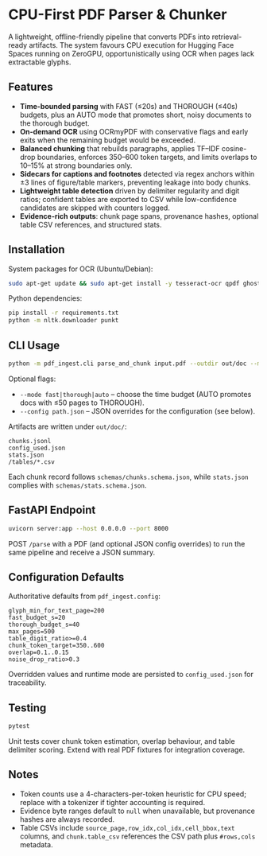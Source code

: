 # CPU-First PDF Parser & Chunker

A lightweight, offline-friendly pipeline that converts PDFs into retrieval-ready
artifacts. The system favours CPU execution for Hugging Face Spaces running on
ZeroGPU, opportunistically using OCR when pages lack extractable glyphs.

## Features

- **Time-bounded parsing** with FAST (≤20s) and THOROUGH (≤40s) budgets, plus an
  AUTO mode that promotes short, noisy documents to the thorough budget.
- **On-demand OCR** using OCRmyPDF with conservative flags and early exits when
  the remaining budget would be exceeded.
- **Balanced chunking** that rebuilds paragraphs, applies TF–IDF cosine-drop
  boundaries, enforces 350–600 token targets, and limits overlaps to 10–15% at
  strong boundaries only.
- **Sidecars for captions and footnotes** detected via regex anchors within
  ±3 lines of figure/table markers, preventing leakage into body chunks.
- **Lightweight table detection** driven by delimiter regularity and digit
  ratios; confident tables are exported to CSV while low-confidence candidates
  are skipped with counters logged.
- **Evidence-rich outputs**: chunk page spans, provenance hashes, optional
  table CSV references, and structured stats.

## Installation

System packages for OCR (Ubuntu/Debian):

```bash
sudo apt-get update && sudo apt-get install -y tesseract-ocr qpdf ghostscript
```

Python dependencies:

```bash
pip install -r requirements.txt
python -m nltk.downloader punkt
```

## CLI Usage

```bash
python -m pdf_ingest.cli parse_and_chunk input.pdf --outdir out/doc --mode fast
```

Optional flags:

- `--mode fast|thorough|auto` – choose the time budget (AUTO promotes docs with
  ≤50 pages to THOROUGH).
- `--config path.json` – JSON overrides for the configuration (see below).

Artifacts are written under `out/doc/`:

```
chunks.jsonl
config_used.json
stats.json
/tables/*.csv
```

Each chunk record follows `schemas/chunks.schema.json`, while `stats.json`
complies with `schemas/stats.schema.json`.

## FastAPI Endpoint

```bash
uvicorn server:app --host 0.0.0.0 --port 8000
```

POST `/parse` with a PDF (and optional JSON config overrides) to run the same
pipeline and receive a JSON summary.

## Configuration Defaults

Authoritative defaults from `pdf_ingest.config`:

```
glyph_min_for_text_page=200
fast_budget_s=20
thorough_budget_s=40
max_pages=500
table_digit_ratio>=0.4
chunk_token_target=350..600
overlap=0.1..0.15
noise_drop_ratio>0.3
```

Overridden values and runtime mode are persisted to `config_used.json` for
traceability.

## Testing

```bash
pytest
```

Unit tests cover chunk token estimation, overlap behaviour, and table delimiter
scoring. Extend with real PDF fixtures for integration coverage.

## Notes

- Token counts use a 4-characters-per-token heuristic for CPU speed; replace
  with a tokenizer if tighter accounting is required.
- Evidence byte ranges default to `null` when unavailable, but provenance hashes
  are always recorded.
- Table CSVs include `source_page,row_idx,col_idx,cell_bbox,text` columns, and
  `chunk.table_csv` references the CSV path plus `#rows,cols` metadata.
